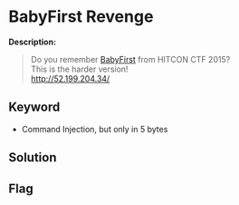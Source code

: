 # BabyFirst Revenge

**Description:**
> Do you remember [BabyFirst](https://github.com/orangetw/My-CTF-Web-Challenges#babyfirst) from HITCON CTF 2015?  
> This is the harder version!  
> http://52.199.204.34/

## Keyword
* Command Injection, but only in 5 bytes

## Solution

## Flag
